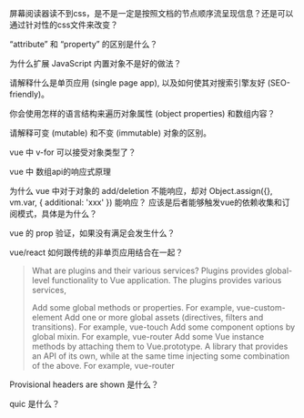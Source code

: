 屏幕阅读器读不到css，是不是一定是按照文档的节点顺序流呈现信息？还是可以通过针对性的css文件来改变？

“attribute” 和 “property” 的区别是什么？

为什么扩展 JavaScript 内置对象不是好的做法？

请解释什么是单页应用 (single page app), 以及如何使其对搜索引擎友好 (SEO-friendly)。


你会使用怎样的语言结构来遍历对象属性 (object properties) 和数组内容？

请解释可变 (mutable) 和不变 (immutable) 对象的区别。


vue 中 v-for 可以接受对象类型了？

vue 中 数组api的响应式原理

为什么 vue 中对于对象的 add/deletion 不能响应，却对 Object.assign({}, vm.var, {
  additional: 'xxx'
})
能响应？
应该是后者能够触发vue的依赖收集和订阅模式，具体是为什么？

vue 的 prop 验证，如果没有满足会发生什么？

vue/react 如何跟传统的非单页应用结合在一起？

<blockquote>
What are plugins and their various services?
Plugins provides global-level functionality to Vue application. The plugins provides various services,

Add some global methods or properties. For example, vue-custom-element
Add one or more global assets (directives, filters and transitions). For example, vue-touch
Add some component options by global mixin. For example, vue-router
Add some Vue instance methods by attaching them to Vue.prototype.
A library that provides an API of its own, while at the same time injecting some combination of the above. For example, vue-router
</blockquote>


Provisional headers are shown 是什么？

quic 是什么？